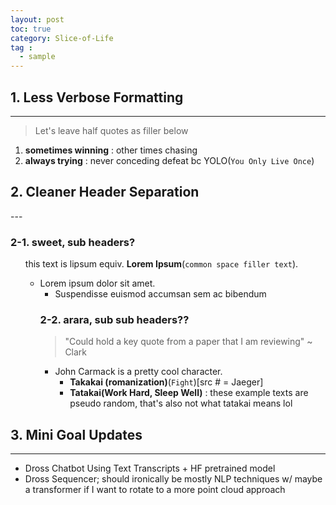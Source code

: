 ```yaml
---
layout: post
toc: true
category: Slice-of-Life
tag :
  - sample
---
```

<h2 id="1-Not All Things Don't Necessitate Verbosity">1. Less Verbose Formatting</h2>

---
<blockquote>
  <p>Let's leave half quotes as filler below</p>
</blockquote>
<ol>
  <li><strong>sometimes winning</strong> : other times chasing </li>
  <li><strong>always trying</strong> : never conceding defeat bc YOLO(<code class="language-plaintext highlighter-rouge">You Only Live Once</code>)</li>
</ol>

<h2 id="2-Cleaner Headers">2. Cleaner Header Separation</h2>
---

<h3 id="2-1 Sub Header example">2-1. sweet, sub headers?</h3>

<ol>
<p>this text is lipsum equiv. <strong>Lorem Ipsum</strong>(<code class="language-plaintext highlighter-rouge">common space filler text</code>).</p>

<ul>
  <li>Lorem ipsum dolor sit amet.
    <ul>
      <li>Suspendisse euismod accumsan sem ac bibendum</li>
</ul>

<h3 id="sub sub header example">2-2. arara, sub sub headers??</h3>

<blockquote>
  <p>"Could hold a key quote from a paper that I am reviewing" ~ Clark</p>
</blockquote>

<ul>
  <li>John Carmack is a pretty cool character.
    <ul>
   <li><strong>Takakai (romanization)</strong>(<code class="language-plaintext highlighter-rouge">Fight</code>)[src # = Jaeger] <li><strong>Tatakai(Work Hard, Sleep Well)</strong> : these example texts are pseudo random, that's also not what tatakai means lol</li>
  </li>
</ul>
</ol>


<h2 id="3. Mini Goals Updates Section">3. Mini Goal Updates </h2>

---
<ul>
<li>Dross Chatbot Using Text Transcripts + HF pretrained model</li> 
<li>Dross Sequencer; should ironically be mostly NLP techniques w/ maybe a transformer if I want to rotate to a more point cloud approach</li>
</ul>
